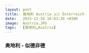 ```yaml
---
layout: post
title:  奥地利 Austria 🇦🇹 Österreich
date:   2015-12-28 16:03:30 +0300
image:  Austria.JPG
tags:   [奥地利,Austria]
---
```

### 奥地利 - 似德非德
